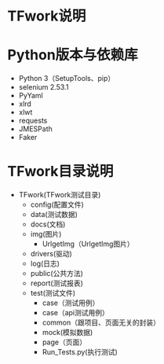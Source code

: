 # TFwork说明

# Python版本与依赖库

- Python 3（SetupTools、pip）
- selenium 2.53.1   
- PyYaml
- xlrd
- xlwt
- requests
- JMESPath
- Faker

# TFwork目录说明

- TFwork(TFwork测试目录)
    - config(配置文件)
    - data(测试数据)
    - docs(文档)
    - img(图片)
         - UrlgetImg（UrlgetImg图片）   
    - drivers(驱动)
    - log(日志)
    - public(公共方法)
    - report(测试报表)
    - test(测试文件)
        - case（测试用例）
        - case（api测试用例）
        - common（跟项目、页面无关的封装）
        - mock(模拟数据)
        - page（页面）
        - Run_Tests.py(执行测试)


